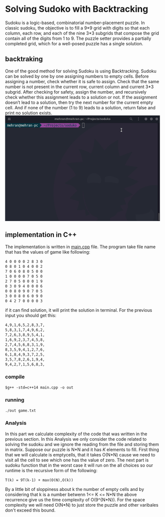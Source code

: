 # Solving Sudoko with Backtracking
Sudoku is a logic-based, combinatorial number-placement puzzle.
In classic sudoku, the objective is to fill a 9\*9 grid 
with digits so that each column, each row, and each of 
the nine 3\*3 subgrids that compose the grid contain all 
of the digits from 1 to 9. 
The puzzle setter provides a partially completed grid, which for a well-posed puzzle has a single solution.

## backtraking
One of the good method for solving Sudoku is using Backtracking.
Sudoku can be solved by one by one assigning 
numbers to empty cells. Before assigning a 
number, check whether it is safe to assign. 
Check that the same number is not present in 
the current row, current column and current 3\*3
subgrid. After checking for safety, assign the 
number, and recursively check whether this assignment 
leads to a solution or not. If the assignment 
doesn’t lead to a solution, then try the next 
number for the current empty cell. And if none 
of the number (1 to 9) leads to a solution, 
return false and print no solution exists.
![running](./show_running.gif)
## implementation in C++
The implementation is written in [main.cpp](./main.cpp) file. The program take file name that has the values of game like following:
```
4 0 0 0 0 2 8 3 0
0 8 0 1 0 4 0 0 2
7 0 6 0 8 0 5 0 0
1 0 0 0 0 7 0 5 0
2 7 0 5 0 0 0 1 9
0 3 0 9 4 0 0 0 6
0 0 8 0 9 0 7 0 5
3 0 0 8 0 6 0 9 0
0 4 2 7 0 0 0 0 3
```
if it can find solution, it will print the solution in terminal.
For the previous input you should get this:
```
4,9,1,6,5,2,8,3,7,
5,8,3,1,7,4,9,6,2,
7,2,6,3,8,9,5,4,1,
1,6,9,2,3,7,4,5,8,
2,7,4,5,6,8,3,1,9,
8,3,5,9,4,1,2,7,6,
6,1,8,4,9,3,7,2,5,
3,5,7,8,2,6,1,9,4,
9,4,2,7,1,5,6,8,3,
```

### compile
```
$g++ -std=c++14 main.cpp -o out
```
### running 
```
./out game.txt
```
### Analysis
In this part we calculate complexity of the code
that was written in the previous section. In this 
Analysis we only consider the code related to solving
the sudoku and we ignore the reading from the file 
and storing them in matrix. Suppose our puzzle is N\*N and
it has $K$ elements to fill. First thing that we will
calculate is emptycells, that it takes O(N\*N) cause
we need to visit all the cell to see which one has the value
of zero. The next part is sudoku function that in the 
worst case it will run on the all choices so our runtime is
the recursive form of the following:
```
T(k) = 9T(k-1) + max(O(N),O(k))
```
By a little bit of sloppiness about k the number of
empty cells and by considering that k is a number betwenn 1<= K <= N\*N
the above recurrence give us the time complexity of
O(9^{N\*N}).
For the space complexity we will need O(N*N) to just store
the puzzle and other varibales don't exceed this bound.